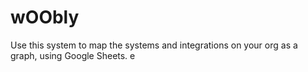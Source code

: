 # wOObly
Use this system to map the systems and integrations on your org as a graph, using Google Sheets.
e
